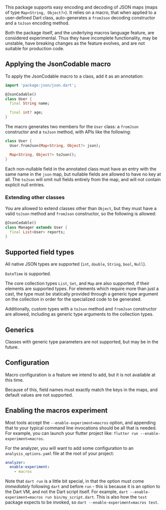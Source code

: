 This package supports easy encoding and decoding of JSON maps (maps of type
`Map<String, Object?>`). It relies on a macro, that when applied to a
user-defined Dart class, auto-generates a `fromJson` decoding constructor
and a `toJson` encoding method.

Both the package itself, and the underlying macros language feature, are
considered experimental. Thus they have incomplete functionality, may be
unstable, have breaking changes as the feature evolves, and are not suitable for
production code.

## Applying the JsonCodable macro

To apply the JsonCodable macro to a class, add it as an annotation:

```dart
import 'package:json/json.dart';

@JsonCodable()
class User {
  final String name;

  final int? age;
}
```

The macro generates two members for the `User` class: a `fromJson` constructor
and a `toJson` method, with APIs like the following:

```dart
class User {
  User.fromJson(Map<String, Object?> json);

  Map<String, Object?> toJson();
}
```

Each non-nullable field in the annotated class must have an entry with the same
name in the `json` map, but nullable fields are allowed to have no key at all.
The `toJson` will omit null fields entirely from the map, and will not contain
explicit null entries.

### Extending other classes

You are allowed to extend classes other than `Object`, but they must have a
valid `toJson` method and `fromJson` constructor, so the following is allowed:

```dart
@JsonCodable()
class Manager extends User {
  final List<User> reports;
}
```

## Supported field types

All native JSON types are supported (`int`, `double`, `String`, `bool`, `Null`).

`DateTime` is supported.

The core collection types `List`, `Set`, and `Map` are also supported, if their
elements are supported types. For elements which require more than just a cast,
the type must be statically provided through a generic type argument on the
collection in order for the specialized code to be generated.

Additionally, custom types with a `toJson` method and `fromJson` constructor are
allowed, including as generic type arguments to the collection types.

## Generics

Classes with generic type parameters are not supported, but may be in the
future.

## Configuration

Macro configuration is a feature we intend to add, but it is not available at
this time.

Because of this, field names must exactly match the keys in the maps, and
default values are not supported.

## Enabling the macros experiment

Most tools accept the `--enable-experiment=macros` option, and appending that
to your typical command line invocations should be all that is needed. For
example, you can launch your flutter project like:
`flutter run --enable-experiment=macros`.

For the analyzer, you will want to add some configuration to an
`analysis_options.yaml` file at the root of your project:

```yaml
analyzer:
  enable-experiment:
    - macros
```

Note that `dart run` is a little bit special, in that the option must come
_immediately_ following `dart` and before `run` - this is because it is an
option to the Dart VM, and not the Dart script itself. For example, `dart
--enable-experiment=macros run bin/my_script.dart`. This is also how the `test`
package expects to be invoked, so `dart --enable-experiment=macros test`.
